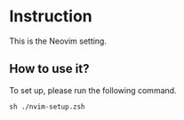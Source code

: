 # Instruction
This is the Neovim setting. 

## How to use it?
To set up, please run the following command.

```
sh ./nvim-setup.zsh
```
